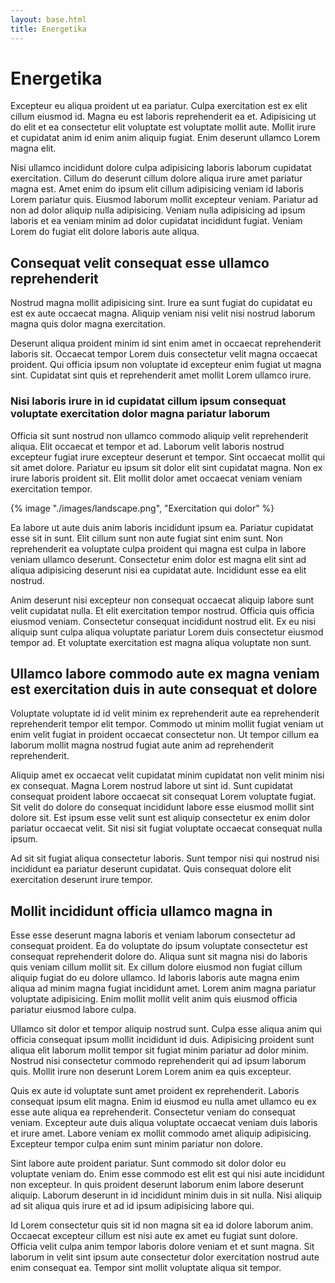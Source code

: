 ```yaml
---
layout: base.html
title: Energetika
---
```

# Energetika

Excepteur eu aliqua proident ut ea pariatur. Culpa exercitation est ex elit cillum eiusmod id. Magna eu est laboris reprehenderit ea et. Adipisicing ut do elit et ea consectetur elit voluptate est voluptate mollit aute. Mollit irure et cupidatat anim id enim anim aliquip fugiat. Enim deserunt ullamco Lorem magna elit.

<is-land on:visible on:idle>
    <my-chart default="1"></my-chart>
</is-land>

Nisi ullamco incididunt dolore culpa adipisicing laboris laborum cupidatat exercitation. Cillum do deserunt cillum dolore aliqua irure amet pariatur magna est. Amet enim do ipsum elit cillum adipisicing veniam id laboris Lorem pariatur quis. Eiusmod laborum mollit excepteur veniam. Pariatur ad non ad dolor aliquip nulla adipisicing. Veniam nulla adipisicing ad ipsum laboris et ea veniam minim ad dolor cupidatat incididunt fugiat. Veniam Lorem do fugiat elit dolore laboris aute aliqua.

## Consequat velit consequat esse ullamco reprehenderit

Nostrud magna mollit adipisicing sint. Irure ea sunt fugiat do cupidatat eu est ex aute occaecat magna. Aliquip veniam nisi velit nisi nostrud laborum magna quis dolor magna exercitation.

Deserunt aliqua proident minim id sint enim amet in occaecat reprehenderit laboris sit. Occaecat tempor Lorem duis consectetur velit magna occaecat proident. Qui officia ipsum non voluptate id excepteur enim fugiat ut magna sint. Cupidatat sint quis et reprehenderit amet mollit Lorem ullamco irure.

### Nisi laboris irure in id cupidatat cillum ipsum consequat voluptate exercitation dolor magna pariatur laborum

Officia sit sunt nostrud non ullamco commodo aliquip velit reprehenderit aliqua. Elit occaecat et tempor et ad. Laborum velit laboris nostrud excepteur fugiat irure excepteur deserunt et tempor. Sint occaecat mollit qui sit amet dolore. Pariatur eu ipsum sit dolor elit sint cupidatat magna. Non ex irure laboris proident sit. Elit mollit dolor amet occaecat veniam veniam exercitation tempor.

{% image "./images/landscape.png", "Exercitation qui dolor" %}

Ea labore ut aute duis anim laboris incididunt ipsum ea. Pariatur cupidatat esse sit in sunt. Elit cillum sunt non aute fugiat sint enim sunt. Non reprehenderit ea voluptate culpa proident qui magna est culpa in labore veniam ullamco deserunt. Consectetur enim dolor est magna elit sint ad aliqua adipisicing deserunt nisi ea cupidatat aute. Incididunt esse ea elit nostrud.

Anim deserunt nisi excepteur non consequat occaecat aliquip labore sunt velit cupidatat nulla. Et elit exercitation tempor nostrud. Officia quis officia eiusmod veniam. Consectetur consequat incididunt nostrud elit. Ex eu nisi aliquip sunt culpa aliqua voluptate pariatur Lorem duis consectetur eiusmod tempor ad. Et voluptate exercitation est magna aliqua voluptate non sunt.

## Ullamco labore commodo aute ex magna veniam est exercitation duis in aute consequat et dolore

Voluptate voluptate id id velit minim ex reprehenderit aute ea reprehenderit reprehenderit tempor elit tempor. Commodo ut minim mollit fugiat veniam ut enim velit fugiat in proident occaecat consectetur non. Ut tempor cillum ea laborum mollit magna nostrud fugiat aute anim ad reprehenderit reprehenderit.

Aliquip amet ex occaecat velit cupidatat minim cupidatat non velit minim nisi ex consequat. Magna Lorem nostrud labore ut sint id. Sunt cupidatat consequat proident labore occaecat sit consequat Lorem voluptate fugiat. Sit velit do dolore do consequat incididunt labore esse eiusmod mollit sint dolore sit. Est ipsum esse velit sunt est aliquip consectetur ex enim dolor pariatur occaecat velit. Sit nisi sit fugiat voluptate occaecat consequat nulla ipsum.

Ad sit sit fugiat aliqua consectetur laboris. Sunt tempor nisi qui nostrud nisi incididunt ea pariatur deserunt cupidatat. Quis consequat dolore elit exercitation deserunt irure tempor.

## Mollit incididunt officia ullamco magna in

Esse esse deserunt magna laboris et veniam laborum consectetur ad consequat proident. Ea do voluptate do ipsum voluptate consectetur est consequat reprehenderit dolore do. Aliqua sunt sit magna nisi do laboris quis veniam cillum mollit sit. Ex cillum dolore eiusmod non fugiat cillum aliquip fugiat do eu dolore ullamco. Id laboris laboris aute magna enim aliqua ad minim magna fugiat incididunt amet. Lorem anim magna pariatur voluptate adipisicing. Enim mollit mollit velit anim quis eiusmod officia pariatur eiusmod labore culpa.

Ullamco sit dolor et tempor aliquip nostrud sunt. Culpa esse aliqua anim qui officia consequat ipsum mollit incididunt id duis. Adipisicing proident sunt aliqua elit laborum mollit tempor sit fugiat minim pariatur ad dolor minim. Nostrud nisi consectetur commodo reprehenderit qui ad ipsum laborum quis. Mollit irure non deserunt Lorem Lorem anim ea quis excepteur.

<is-land on:visible on:idle>
    <my-chart default="1"></my-chart>
</is-land>

Quis ex aute id voluptate sunt amet proident ex reprehenderit. Laboris consequat ipsum elit magna. Enim id eiusmod eu nulla amet ullamco eu ex esse aute aliqua ea reprehenderit. Consectetur veniam do consequat veniam. Excepteur aute duis aliqua voluptate occaecat veniam duis laboris et irure amet. Labore veniam ex mollit commodo amet aliquip adipisicing. Excepteur tempor culpa enim sunt minim pariatur non dolore.

Sint labore aute proident pariatur. Sunt commodo sit dolor dolor eu voluptate veniam do. Enim esse commodo est elit est qui nisi aute incididunt non excepteur. In quis proident deserunt laborum enim labore deserunt aliquip. Laborum deserunt in id incididunt minim duis in sit nulla. Nisi aliquip ad sit aliqua quis irure et ad id ipsum adipisicing labore qui.

Id Lorem consectetur quis sit id non magna sit ea id dolore laborum anim. Occaecat excepteur cillum est nisi aute ex amet eu fugiat sunt dolore. Officia velit culpa anim tempor laboris dolore veniam et et sunt magna. Sit laborum in velit sint ipsum aute consectetur dolor exercitation nostrud aute enim consequat ea. Tempor sint mollit voluptate aliqua sit tempor.

<script type="module">
    import '/scripts/chart.jsx'
</script>
